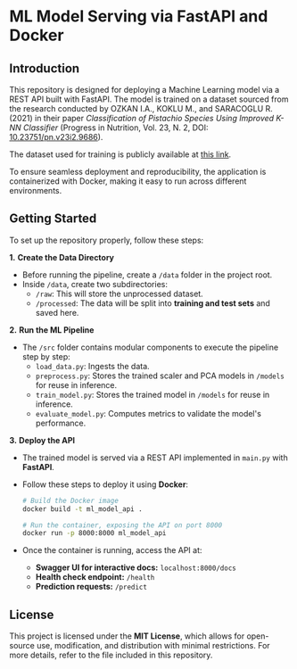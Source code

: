 # ML Model Serving via FastAPI and Docker  

## Introduction  

This repository is designed for deploying a Machine Learning model via a REST API built with FastAPI. The model is trained on a dataset sourced from the research conducted by OZKAN I.A., KOKLU M., and SARACOGLU R. (2021) in their paper *Classification of Pistachio Species Using Improved K-NN Classifier* (Progress in Nutrition, Vol. 23, N. 2, DOI: [10.23751/pn.v23i2.9686](https://doi.org/10.23751/pn.v23i2.9686)).  

The dataset used for training is publicly available at [this link](https://www.muratkoklu.com/datasets/).  

To ensure seamless deployment and reproducibility, the application is containerized with Docker, making it easy to run across different environments.  


## Getting Started 

To set up the repository properly, follow these steps:  

**1.** **Create the Data Directory**  
   - Before running the pipeline, create a `/data` folder in the project root.  
   - Inside `/data`, create two subdirectories:  
     - `/raw`: This will store the unprocessed dataset.  
     - `/processed`: The data will be split into **training and test sets** and saved here.
  

**2.** **Run the ML Pipeline**  
   - The `/src` folder contains modular components to execute the pipeline step by step:  
     - `load_data.py`: Ingests the data.  
     - `preprocess.py`: Stores the trained scaler and PCA models in `/models` for reuse in inference.  
     - `train_model.py`: Stores the trained model in `/models` for reuse in inference.  
     - `evaluate_model.py`: Computes metrics to validate the model's performance.  

**3.** **Deploy the API**  
   - The trained model is served via a REST API implemented in `main.py` with **FastAPI**.  
   - Follow these steps to deploy it using **Docker**:  

     ```bash
     # Build the Docker image
     docker build -t ml_model_api .
     
     # Run the container, exposing the API on port 8000
     docker run -p 8000:8000 ml_model_api  
     ```

   - Once the container is running, access the API at:  
     - **Swagger UI for interactive docs:** `localhost:8000/docs`  
     - **Health check endpoint:** `/health`  
     - **Prediction requests:** `/predict`  


## License  

This project is licensed under the **MIT License**, which allows for open-source use, modification, and distribution with minimal restrictions. For more details, refer to the file included in this repository.  
